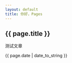 ```yaml
---
layout: default
title: 你好，Pages
---
```


<h2>{{ page.title }}</h2>
<p>测试文章</p>
<p>{{ page.date | date_to_string }}</p>

